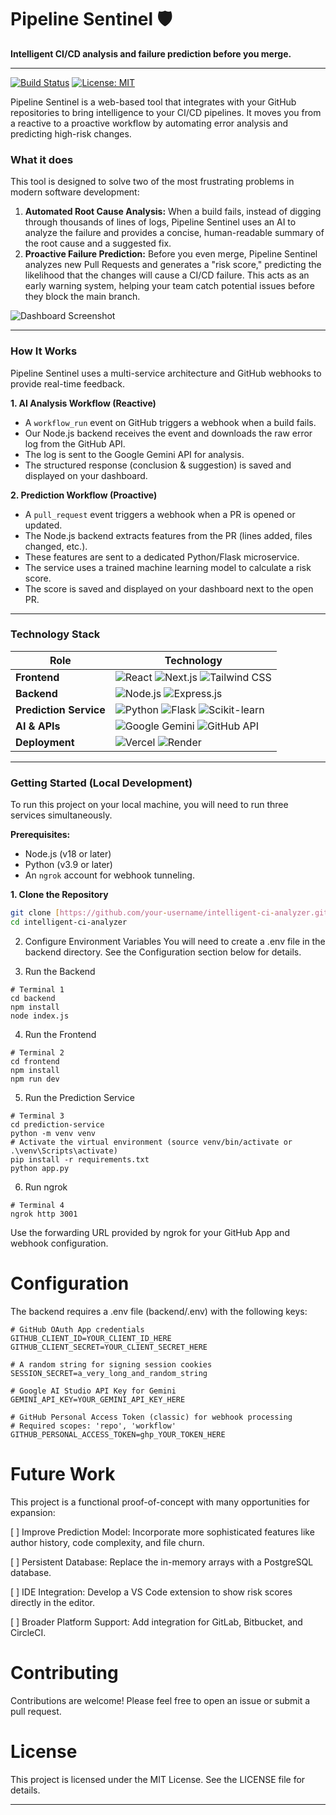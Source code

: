 # Pipeline Sentinel 🛡️

**Intelligent CI/CD analysis and failure prediction before you merge.**

---

[![Build Status](https://img.shields.io/badge/build-passing-brightgreen)](https://github.com)
[![License: MIT](https://img.shields.io/badge/License-MIT-yellow.svg)](https://opensource.org/licenses/MIT)

Pipeline Sentinel is a web-based tool that integrates with your GitHub repositories to bring intelligence to your CI/CD pipelines. It moves you from a reactive to a proactive workflow by automating error analysis and predicting high-risk changes.

### **What it does**

This tool is designed to solve two of the most frustrating problems in modern software development:

1.  **Automated Root Cause Analysis:** When a build fails, instead of digging through thousands of lines of logs, Pipeline Sentinel uses an AI to analyze the failure and provides a concise, human-readable summary of the root cause and a suggested fix.
2.  **Proactive Failure Prediction:** Before you even merge, Pipeline Sentinel analyzes new Pull Requests and generates a "risk score," predicting the likelihood that the changes will cause a CI/CD failure. This acts as an early warning system, helping your team catch potential issues before they block the main branch.

![Dashboard Screenshot](https://placehold.co/800x450/2d3748/e2e8f0?text=Dashboard+Screenshot+Here)

---

### **How It Works**

Pipeline Sentinel uses a multi-service architecture and GitHub webhooks to provide real-time feedback.

**1. AI Analysis Workflow (Reactive)**
* A `workflow_run` event on GitHub triggers a webhook when a build fails.
* Our Node.js backend receives the event and downloads the raw error log from the GitHub API.
* The log is sent to the Google Gemini API for analysis.
* The structured response (conclusion & suggestion) is saved and displayed on your dashboard.

**2. Prediction Workflow (Proactive)**
* A `pull_request` event triggers a webhook when a PR is opened or updated.
* The Node.js backend extracts features from the PR (lines added, files changed, etc.).
* These features are sent to a dedicated Python/Flask microservice.
* The service uses a trained machine learning model to calculate a risk score.
* The score is saved and displayed on your dashboard next to the open PR.

---

### **Technology Stack**

| Role               | Technology                                                                                                                              |
| ------------------ | --------------------------------------------------------------------------------------------------------------------------------------- |
| **Frontend** | ![React](https://img.shields.io/badge/-React-61DAFB?logo=react&logoColor=black) ![Next.js](https://img.shields.io/badge/-Next.js-000000?logo=next.js&logoColor=white) ![Tailwind CSS](https://img.shields.io/badge/-Tailwind_CSS-38B2AC?logo=tailwind-css&logoColor=white) |
| **Backend** | ![Node.js](https://img.shields.io/badge/-Node.js-339933?logo=node.js&logoColor=white) ![Express.js](https://img.shields.io/badge/-Express.js-000000?logo=express&logoColor=white) |
| **Prediction Service** | ![Python](https://img.shields.io/badge/-Python-3776AB?logo=python&logoColor=white) ![Flask](https://img.shields.io/badge/-Flask-000000?logo=flask&logoColor=white) ![Scikit-learn](https://img.shields.io/badge/-Scikit--learn-F7931E?logo=scikit-learn&logoColor=white) |
| **AI & APIs** | ![Google Gemini](https://img.shields.io/badge/-Google_Gemini-8E75B9?logo=google-gemini&logoColor=white) ![GitHub API](https://img.shields.io/badge/-GitHub_API-181717?logo=github&logoColor=white) |
| **Deployment** | ![Vercel](https://img.shields.io/badge/-Vercel-000000?logo=vercel&logoColor=white) ![Render](https://img.shields.io/badge/-Render-46E3B7?logo=render&logoColor=white) |

---

### **Getting Started (Local Development)**

To run this project on your local machine, you will need to run three services simultaneously.

**Prerequisites:**
* Node.js (v18 or later)
* Python (v3.9 or later)
* An `ngrok` account for webhook tunneling.

**1. Clone the Repository**
```bash
git clone [https://github.com/your-username/intelligent-ci-analyzer.git](https://github.com/your-username/intelligent-ci-analyzer.git)
cd intelligent-ci-analyzer
```

2. Configure Environment Variables
You will need to create a .env file in the backend directory. See the Configuration section below for details.

3. Run the Backend
```
# Terminal 1
cd backend
npm install
node index.js
```

4. Run the Frontend

```
# Terminal 2
cd frontend
npm install
npm run dev
```

5. Run the Prediction Service
```
# Terminal 3
cd prediction-service
python -m venv venv
# Activate the virtual environment (source venv/bin/activate or .\venv\Scripts\activate)
pip install -r requirements.txt
python app.py
```

6. Run ngrok

```
# Terminal 4
ngrok http 3001
```

Use the forwarding URL provided by ngrok for your GitHub App and webhook configuration.

# Configuration
The backend requires a .env file (backend/.env) with the following keys:

```
# GitHub OAuth App credentials
GITHUB_CLIENT_ID=YOUR_CLIENT_ID_HERE
GITHUB_CLIENT_SECRET=YOUR_CLIENT_SECRET_HERE

# A random string for signing session cookies
SESSION_SECRET=a_very_long_and_random_string

# Google AI Studio API Key for Gemini
GEMINI_API_KEY=YOUR_GEMINI_API_KEY_HERE

# GitHub Personal Access Token (classic) for webhook processing
# Required scopes: 'repo', 'workflow'
GITHUB_PERSONAL_ACCESS_TOKEN=ghp_YOUR_TOKEN_HERE
```


# Future Work
This project is a functional proof-of-concept with many opportunities for expansion:

[ ] Improve Prediction Model: Incorporate more sophisticated features like author history, code complexity, and file churn.

[ ] Persistent Database: Replace the in-memory arrays with a PostgreSQL database.

[ ] IDE Integration: Develop a VS Code extension to show risk scores directly in the editor.

[ ] Broader Platform Support: Add integration for GitLab, Bitbucket, and CircleCI.


# Contributing
Contributions are welcome! Please feel free to open an issue or submit a pull request.

# License
This project is licensed under the MIT License. See the LICENSE file for details.


-----